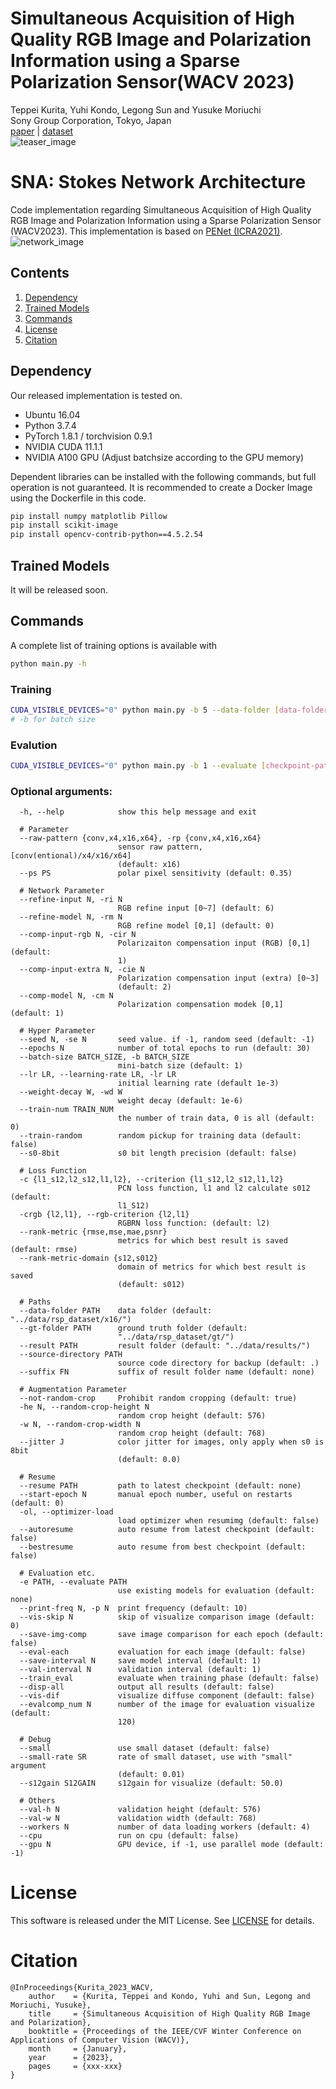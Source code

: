 # Simultaneous Acquisition of High Quality RGB Image and Polarization Information using a Sparse Polarization Sensor(WACV 2023)
Teppei Kurita, Yuhi Kondo, Legong Sun and Yusuke Moriuchi\
Sony Group Corporation, Tokyo, Japan\
[paper]() | [dataset]()\
![teaser_image](images/teaser.jpg)

# SNA: Stokes Network Architecture
Code implementation regarding Simultaneous Acquisition of High Quality RGB Image and Polarization
Information using a Sparse Polarization Sensor (WACV2023).
This implementation is based on [PENet (ICRA2021)](https://github.com/JUGGHM/PENet_ICRA2021).
![network_image](images/network.jpg)


## Contents
1. [Dependency](#dependency)
0. [Trained Models](#trained-models)
0. [Commands](#commands)
0. [License](#license)
0. [Citation](#citation)


## Dependency
Our released implementation is tested on.
+ Ubuntu 16.04
+ Python 3.7.4
+ PyTorch 1.8.1 / torchvision 0.9.1
+ NVIDIA CUDA 11.1.1
+ NVIDIA A100 GPU (Adjust batchsize according to the GPU memory)

Dependent libraries can be installed with the following commands, but full operation is not guaranteed.
It is recommended to create a Docker Image using the Dockerfile in this code.

```bash
pip install numpy matplotlib Pillow
pip install scikit-image
pip install opencv-contrib-python==4.5.2.54
```

## Trained Models
It will be released soon.

## Commands
A complete list of training options is available with
```bash
python main.py -h
```
### Training
```bash
CUDA_VISIBLE_DEVICES="0" python main.py -b 5 --data-folder [data-folder-path] --gt-folder [gt-folder-path] --result [result-folder-path] -rp [raw-pattern]
# -b for batch size
```

### Evalution
```bash
CUDA_VISIBLE_DEVICES="0" python main.py -b 1 --evaluate [checkpoint-path] --data-folder [data-folder-path] --gt-folder [gt-folder-path] --result [result-folder-path] -rp [raw-pattern]
```

### Optional arguments:
```
  -h, --help            show this help message and exit

  # Parameter
  --raw-pattern {conv,x4,x16,x64}, -rp {conv,x4,x16,x64}
                        sensor raw pattern, [conv(entional)/x4/x16/x64]
                        (default: x16)
  --ps PS               polar pixel sensitivity (default: 0.35)

  # Network Parameter
  --refine-input N, -ri N
                        RGB refine input [0~7] (default: 6)
  --refine-model N, -rm N
                        RGB refine model [0,1] (default: 0)
  --comp-input-rgb N, -cir N
                        Polarizaiton compensation input (RGB) [0,1] (default:
                        1)
  --comp-input-extra N, -cie N
                        Polarization compensation input (extra) [0~3]
                        (default: 2)
  --comp-model N, -cm N
                        Polarization compensation modek [0,1] (default: 1)

  # Hyper Parameter
  --seed N, -se N       seed value. if -1, random seed (default: -1)
  --epochs N            number of total epochs to run (default: 30)
  --batch-size BATCH_SIZE, -b BATCH_SIZE
                        mini-batch size (default: 1)
  --lr LR, --learning-rate LR, -lr LR
                        initial learning rate (default 1e-3)
  --weight-decay W, -wd W
                        weight decay (default: 1e-6)
  --train-num TRAIN_NUM
                        the number of train data, 0 is all (default: 0)
  --train-random        random pickup for training data (default: false)
  --s0-8bit             s0 bit length precision (default: false)

  # Loss Function
  -c {l1_s12,l2_s12,l1,l2}, --criterion {l1_s12,l2_s12,l1,l2}
                        PCN loss function, l1 and l2 calculate s012 (default:
                        l1_S12)
  -crgb {l2,l1}, --rgb-criterion {l2,l1}
                        RGBRN loss function: (default: l2)
  --rank-metric {rmse,mse,mae,psnr}
                        metrics for which best result is saved (default: rmse)
  --rank-metric-domain {s12,s012}
                        domain of metrics for which best result is saved
                        (default: s012)

  # Paths
  --data-folder PATH    data folder (default: "../data/rsp_dataset/x16/")
  --gt-folder PATH      ground truth folder (default:
                        "../data/rsp_dataset/gt/")
  --result PATH         result folder (default: "../data/results/")
  --source-directory PATH
                        source code directory for backup (default: .)
  --suffix FN           suffix of result folder name (default: none)

  # Augmentation Parameter
  --not-random-crop     Prohibit random cropping (default: true)
  -he N, --random-crop-height N
                        random crop height (default: 576)
  -w N, --random-crop-width N
                        random crop height (default: 768)
  --jitter J            color jitter for images, only apply when s0 is 8bit
                        (default: 0.0)

  # Resume
  --resume PATH         path to latest checkpoint (default: none)
  --start-epoch N       manual epoch number, useful on restarts (default: 0)
  -ol, --optimizer-load
                        load optimizer when resumimg (default: false)
  --autoresume          auto resume from latest checkpoint (default: false)
  --bestresume          auto resume from best checkpoint (default: false)

  # Evaluation etc.
  -e PATH, --evaluate PATH
                        use existing models for evaluation (default: none)
  --print-freq N, -p N  print frequency (default: 10)
  --vis-skip N          skip of visualize comparison image (default: 0)
  --save-img-comp       save image comparison for each epoch (default: false)
  --eval-each           evaluation for each image (default: false)
  --save-interval N     save model interval (default: 1)
  --val-interval N      validation interval (default: 1)
  --train_eval          evaluate when training phase (default: false)
  --disp-all            output all results (default: false)
  --vis-dif             visualize diffuse component (default: false)
  --evalcomp_num N      number of the image for evaluation visualize (default:
                        120)

  # Debug
  --small               use small dataset (default: false)
  --small-rate SR       rate of small dataset, use with "small" argument
                        (default: 0.01)
  --s12gain S12GAIN     s12gain for visualize (default: 50.0)

  # Others
  --val-h N             validation height (default: 576)
  --val-w N             validation width (default: 768)
  --workers N           number of data loading workers (default: 4)
  --cpu                 run on cpu (default: false)
  --gpu N               GPU device, if -1, use parallel mode (default: -1)
```

# License
This software is released under the MIT License. See [LICENSE](LICENSE) for details.

# Citation
```
@InProceedings{Kurita_2023_WACV,
    author    = {Kurita, Teppei and Kondo, Yuhi and Sun, Legong and Moriuchi, Yusuke},
    title     = {Simultaneous Acquisition of High Quality RGB Image and Polarization},
    booktitle = {Proceedings of the IEEE/CVF Winter Conference on Applications of Computer Vision (WACV)},
    month     = {January},
    year      = {2023},
    pages     = {xxx-xxx}
}
```
